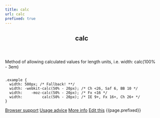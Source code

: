 ```yaml
---
title: calc
url: calc
prefixed: true
---
```


<article id="calc" class="feature prefix-{{page.prefixed}}">
	<header class="feature__header">
		<h2>calc</h2>
	</header>
	<p class="feature__description">
		Method of allowing calculated values for length units, i.e. width: calc(100% - 3em)
	</p>
<pre class="feature__code"><code>
.example {
  width: 500px; /* Fallback! **/
  width: -webkit-calc(50% - 20px); /* Ch <26, Saf 6, BB 10 */
  width:    -moz-calc(50% - 20px); /* Fx <16 */
  width:         calc(50% - 20px); /* IE 9+, Fx 16+, Ch 26+ */
}
</code></pre>
	<footer class="feature__footer">
		<a href="http://caniuse.com/calc">Browser support</a> 
		<a href="http://html5please.com/#calc">Usage advice</a> 
		<a href="http://hacks.mozilla.org/2010/06/css3-calc/">More info</a> 
		<a href="https://github.com/davidhund/shouldiprefix/blob/master/_posts/{{page.date | date: "%Y-%m-%d"}}-{{page.title}}.md">Edit this</a> 
		<span class="feature__prefix">{{page.prefixed}}</span>
	</footer>
</article>
